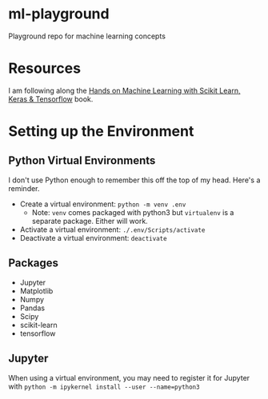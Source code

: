# ml-playground

Playground repo for machine learning concepts

# Resources

I am following along the [Hands on Machine Learning with Scikit Learn, Keras & Tensorflow](https://github.com/tuitet/Hands-On-Machine-Learning-with-Scikit-Learn-Keras-and-TensorFlow-3rd-Edition) book.

# Setting up the Environment

## Python Virtual Environments

I don't use Python enough to remember this off the top of my head. Here's a reminder.

- Create a virtual environment: `python -m venv .env`
  - Note: `venv` comes packaged with python3 but `virtualenv` is a separate package. Either will work.
- Activate a virtual environment: `./.env/Scripts/activate`
- Deactivate a virtual environment: `deactivate`

## Packages

- Jupyter
- Matplotlib
- Numpy
- Pandas
- Scipy
- scikit-learn
- tensorflow

## Jupyter

When using a virtual environment, you may need to register it for Jupyter with `python -m ipykernel install --user --name=python3`
